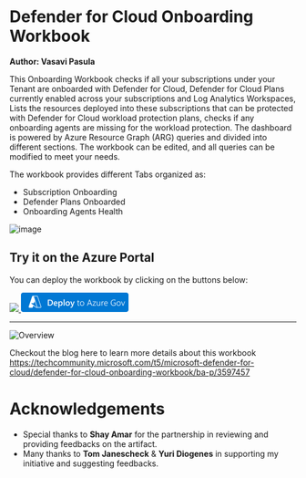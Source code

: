 # Defender for Cloud Onboarding Workbook
**Author: Vasavi Pasula**

This Onboarding Workbook checks if all your subscriptions under your Tenant are onboarded with Defender for Cloud, Defender for Cloud Plans currently enabled across your subscriptions and Log Analytics Workspaces, Lists the resources deployed into these subscriptions that can be protected with Defender for Cloud workload protection plans, checks if any onboarding agents are missing for the workload protection.
The dashboard is powered by Azure Resource Graph (ARG) queries and divided into different sections. 
The workbook can be edited, and all queries can be modified to meet your needs.

The workbook provides different Tabs organized as: 
*	Subscription Onboarding
*	Defender Plans Onboarded
*	Onboarding Agents Health

<img width="945" alt="image" src="https://user-images.githubusercontent.com/102209701/184182161-bc2d46f3-d539-4179-8a87-53089b5a48e8.png">

## Try it on the Azure Portal

You can deploy the workbook by clicking on the buttons below:

<a href="https://aka.ms/MDCOnboardingWorkbook" target="_blank">
    <img src="https://aka.ms/deploytoazurebutton"/>
</a>
<a href="https://aka.ms/MDCOnboardingWorkbook" target="_blank">
<img src="https://raw.githubusercontent.com/Azure/azure-quickstart-templates/master/1-CONTRIBUTION-GUIDE/images/deploytoazuregov.png"/>
</a> 

***
![Overview](./ImagePDD.png)

Checkout the blog here to learn more details about this workbook https://techcommunity.microsoft.com/t5/microsoft-defender-for-cloud/defender-for-cloud-onboarding-workbook/ba-p/3597457

# Acknowledgements
* Special thanks to **Shay Amar** for the partnership in reviewing and providing feedbacks on the artifact.
* Many thanks to **Tom Janescheck** & **Yuri Diogenes** in supporting my initiative and suggesting feedbacks.  
